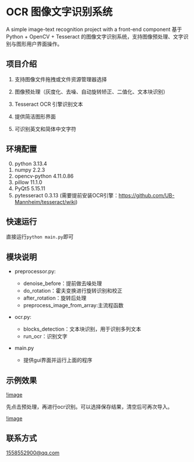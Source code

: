# OCR 图像文字识别系统
A simple image-text recognition project with a front-end component
基于 Python + OpenCV + Tesseract 的图像文字识别系统，支持图像预处理、文字识别与图形用户界面操作。

## 项目介绍

1. 支持图像文件拖拽或文件资源管理器选择

2. 图像预处理（灰度化、去噪、自动旋转矫正、二值化、文本块识别）

3. Tesseract OCR 引擎识别文本

4. 提供简洁图形界面

5. 可识别英文和简体中文字符

## 环境配置

0. python                    3.13.4
1. numpy                     2.2.3
2. opencv-python             4.11.0.86
3. pillow                    11.1.0
4. PyQt5                     5.15.11
5. pytesseract               0.3.13 (需要提前安装OCR引擎：https://github.com/UB-Mannheim/tesseract/wiki)

## 快速运行

直接运行`python main.py`即可

## 模块说明

- preprocessor.py:
    - denoise_before：提前做去噪处理
    - do_rotation：霍夫变换进行旋转识别和校正
    - after_rotation：旋转后处理
    - preprocess_image_from_array:主流程函数

- ocr.py:
    - blocks_detection：文本块识别，用于识别多列文本
    - run_ocr：识别文字

- main.py
    - 提供gui界面并运行上面的程序

## 示例效果

[!image](/readme_pic/image.png)

先点击预处理，再进行ocr识别。可以选择保存结果，清空后可再次导入。

[!image](/readme_pic/image-1.png)

## 联系方式

1558552900@qq.com
